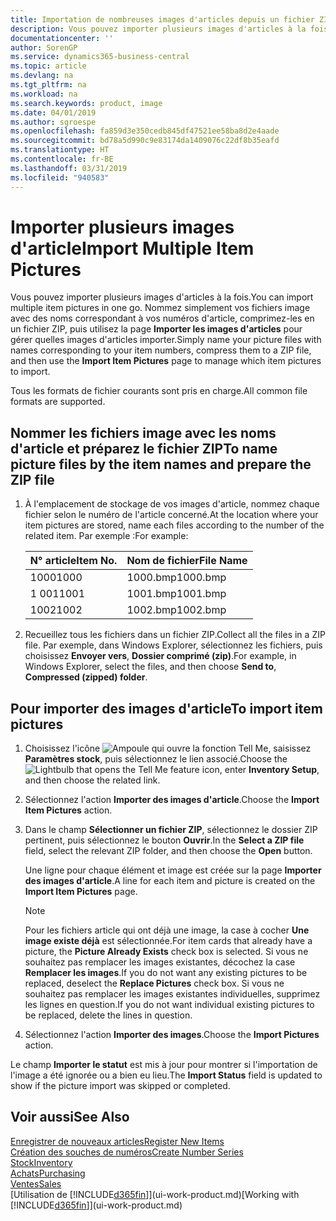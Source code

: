```yaml
---
title: Importation de nombreuses images d'articles depuis un fichier ZIP| Microsoft Docs
description: Vous pouvez importer plusieurs images d'articles à la fois. Nommez simplement vos fichiers image avec des noms correspondant à vos numéros d'article, comprimez-les en un fichier zip, puis utilisez la page Importer les images d'articles pour gérer quelles images d'articles importer.
documentationcenter: ''
author: SorenGP
ms.service: dynamics365-business-central
ms.topic: article
ms.devlang: na
ms.tgt_pltfrm: na
ms.workload: na
ms.search.keywords: product, image
ms.date: 04/01/2019
ms.author: sgroespe
ms.openlocfilehash: fa859d3e350cedb845df47521ee58ba8d2e4aade
ms.sourcegitcommit: bd78a5d990c9e83174da1409076c22df8b35eafd
ms.translationtype: HT
ms.contentlocale: fr-BE
ms.lasthandoff: 03/31/2019
ms.locfileid: "940583"
---
```

# <a name="import-multiple-item-pictures"></a><span data-ttu-id="e2de5-104">Importer plusieurs images d'article</span><span class="sxs-lookup"><span data-stu-id="e2de5-104">Import Multiple Item Pictures</span></span>
<span data-ttu-id="e2de5-105">Vous pouvez importer plusieurs images d'articles à la fois.</span><span class="sxs-lookup"><span data-stu-id="e2de5-105">You can import multiple item pictures in one go.</span></span> <span data-ttu-id="e2de5-106">Nommez simplement vos fichiers image avec des noms correspondant à vos numéros d'article, comprimez-les en un fichier ZIP, puis utilisez la page **Importer les images d'articles** pour gérer quelles images d'articles importer.</span><span class="sxs-lookup"><span data-stu-id="e2de5-106">Simply name your picture files with names corresponding to your item numbers, compress them to a ZIP file, and then use the **Import Item Pictures** page to manage which item pictures to import.</span></span>

<span data-ttu-id="e2de5-107">Tous les formats de fichier courants sont pris en charge.</span><span class="sxs-lookup"><span data-stu-id="e2de5-107">All common file formats are supported.</span></span>

## <a name="to-name-picture-files-by-the-item-names-and-prepare-the-zip-file"></a><span data-ttu-id="e2de5-108">Nommer les fichiers image avec les noms d'article et préparez le fichier ZIP</span><span class="sxs-lookup"><span data-stu-id="e2de5-108">To name picture files by the item names and prepare the ZIP file</span></span>
1. <span data-ttu-id="e2de5-109">À l'emplacement de stockage de vos images d'article, nommez chaque fichier selon le numéro de l'article concerné.</span><span class="sxs-lookup"><span data-stu-id="e2de5-109">At the location where your item pictures are stored, name each files according to the number of the related item.</span></span> <span data-ttu-id="e2de5-110">Par exemple :</span><span class="sxs-lookup"><span data-stu-id="e2de5-110">For example:</span></span>

    |<span data-ttu-id="e2de5-111">N° article</span><span class="sxs-lookup"><span data-stu-id="e2de5-111">Item No.</span></span>|<span data-ttu-id="e2de5-112">Nom de fichier</span><span class="sxs-lookup"><span data-stu-id="e2de5-112">File Name</span></span>|
    |-|-|
    |<span data-ttu-id="e2de5-113">1000</span><span class="sxs-lookup"><span data-stu-id="e2de5-113">1000</span></span>|<span data-ttu-id="e2de5-114">1000.bmp</span><span class="sxs-lookup"><span data-stu-id="e2de5-114">1000.bmp</span></span>|
    |<span data-ttu-id="e2de5-115">1 001</span><span class="sxs-lookup"><span data-stu-id="e2de5-115">1001</span></span>|<span data-ttu-id="e2de5-116">1001.bmp</span><span class="sxs-lookup"><span data-stu-id="e2de5-116">1001.bmp</span></span>|
    |<span data-ttu-id="e2de5-117">1002</span><span class="sxs-lookup"><span data-stu-id="e2de5-117">1002</span></span>|<span data-ttu-id="e2de5-118">1002.bmp</span><span class="sxs-lookup"><span data-stu-id="e2de5-118">1002.bmp</span></span>|

2. <span data-ttu-id="e2de5-119">Recueillez tous les fichiers dans un fichier ZIP.</span><span class="sxs-lookup"><span data-stu-id="e2de5-119">Collect all the files in a ZIP file.</span></span> <span data-ttu-id="e2de5-120">Par exemple, dans Windows Explorer, sélectionnez les fichiers, puis choisissez **Envoyer vers**, **Dossier comprimé (zip)**.</span><span class="sxs-lookup"><span data-stu-id="e2de5-120">For example, in Windows Explorer, select the files, and then choose **Send to**, **Compressed (zipped) folder**.</span></span>     

## <a name="to-import-item-pictures"></a><span data-ttu-id="e2de5-121">Pour importer des images d'article</span><span class="sxs-lookup"><span data-stu-id="e2de5-121">To import item pictures</span></span>
1. <span data-ttu-id="e2de5-122">Choisissez l'icône ![Ampoule qui ouvre la fonction Tell Me](media/ui-search/search_small.png "Dites-moi ce que vous voulez faire"), saisissez **Paramètres stock**, puis sélectionnez le lien associé.</span><span class="sxs-lookup"><span data-stu-id="e2de5-122">Choose the ![Lightbulb that opens the Tell Me feature](media/ui-search/search_small.png "Tell me what you want to do") icon, enter **Inventory Setup**, and then choose the related link.</span></span>
2. <span data-ttu-id="e2de5-123">Sélectionnez l'action **Importer des images d'article**.</span><span class="sxs-lookup"><span data-stu-id="e2de5-123">Choose the **Import Item Pictures** action.</span></span>
3. <span data-ttu-id="e2de5-124">Dans le champ **Sélectionner un fichier ZIP**, sélectionnez le dossier ZIP pertinent, puis sélectionnez le bouton **Ouvrir**.</span><span class="sxs-lookup"><span data-stu-id="e2de5-124">In the **Select a ZIP file** field, select the relevant ZIP folder, and then choose the **Open** button.</span></span>

    <span data-ttu-id="e2de5-125">Une ligne pour chaque élément et image est créée sur la page **Importer des images d'article**.</span><span class="sxs-lookup"><span data-stu-id="e2de5-125">A line for each item and picture is created on the **Import Item Pictures** page.</span></span>

    > [!NOTE]
    > <span data-ttu-id="e2de5-126">Pour les fichiers article qui ont déjà une image, la case à cocher **Une image existe déjà** est sélectionnée.</span><span class="sxs-lookup"><span data-stu-id="e2de5-126">For item cards that already have a picture, the **Picture Already Exists** check box is selected.</span></span> <span data-ttu-id="e2de5-127">Si vous ne souhaitez pas remplacer les images existantes, décochez la case **Remplacer les images**.</span><span class="sxs-lookup"><span data-stu-id="e2de5-127">If you do not want any existing pictures to be replaced, deselect the **Replace Pictures** check box.</span></span> <span data-ttu-id="e2de5-128">Si vous ne souhaitez pas remplacer les images existantes individuelles, supprimez les lignes en question.</span><span class="sxs-lookup"><span data-stu-id="e2de5-128">If you do not want individual existing pictures to be replaced, delete the lines in question.</span></span>

3. <span data-ttu-id="e2de5-129">Sélectionnez l'action **Importer des images**.</span><span class="sxs-lookup"><span data-stu-id="e2de5-129">Choose the **Import Pictures** action.</span></span>

<span data-ttu-id="e2de5-130">Le champ **Importer le statut** est mis à jour pour montrer si l'importation de l'image a été ignorée ou a bien eu lieu.</span><span class="sxs-lookup"><span data-stu-id="e2de5-130">The **Import Status** field is updated to show if the picture import was skipped or completed.</span></span>       

## <a name="see-also"></a><span data-ttu-id="e2de5-131">Voir aussi</span><span class="sxs-lookup"><span data-stu-id="e2de5-131">See Also</span></span>
[<span data-ttu-id="e2de5-132">Enregistrer de nouveaux articles</span><span class="sxs-lookup"><span data-stu-id="e2de5-132">Register New Items</span></span>](inventory-how-register-new-items.md)  
[<span data-ttu-id="e2de5-133">Création des souches de numéros</span><span class="sxs-lookup"><span data-stu-id="e2de5-133">Create Number Series</span></span>](ui-create-number-series.md)  
[<span data-ttu-id="e2de5-134">Stock</span><span class="sxs-lookup"><span data-stu-id="e2de5-134">Inventory</span></span>](inventory-manage-inventory.md)  
[<span data-ttu-id="e2de5-135">Achats</span><span class="sxs-lookup"><span data-stu-id="e2de5-135">Purchasing</span></span>](purchasing-manage-purchasing.md)  
[<span data-ttu-id="e2de5-136">Ventes</span><span class="sxs-lookup"><span data-stu-id="e2de5-136">Sales</span></span>](sales-manage-sales.md)  
<span data-ttu-id="e2de5-137">[Utilisation de [!INCLUDE[d365fin](includes/d365fin_md.md)]](ui-work-product.md)</span><span class="sxs-lookup"><span data-stu-id="e2de5-137">[Working with [!INCLUDE[d365fin](includes/d365fin_md.md)]](ui-work-product.md)</span></span>
